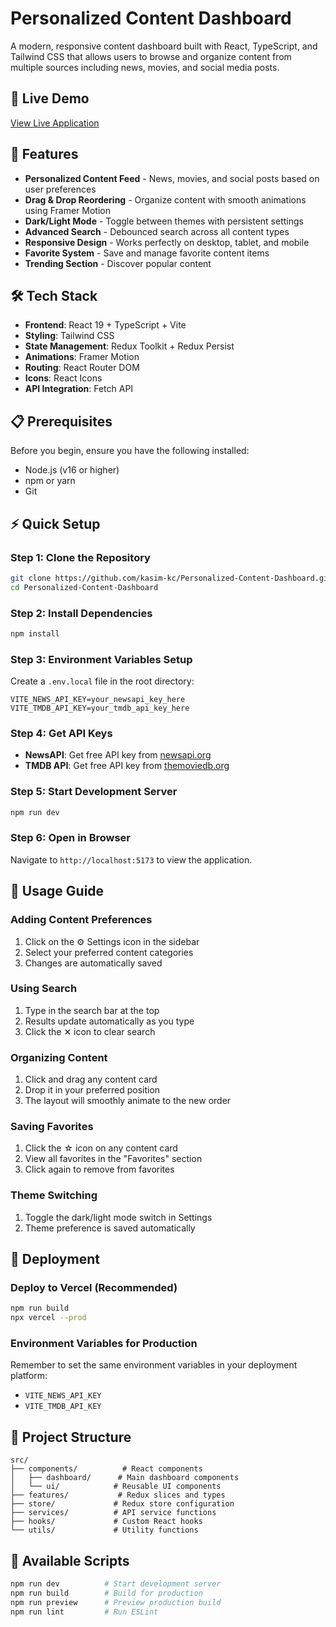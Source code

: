 # Personalized Content Dashboard

A modern, responsive content dashboard built with React, TypeScript, and Tailwind CSS that allows users to browse and organize content from multiple sources including news, movies, and social media posts.

## 🌟 Live Demo

[View Live Application](https://your-demo-link.vercel.app)

## 🚀 Features

- **Personalized Content Feed** - News, movies, and social posts based on user preferences
- **Drag & Drop Reordering** - Organize content with smooth animations using Framer Motion
- **Dark/Light Mode** - Toggle between themes with persistent settings
- **Advanced Search** - Debounced search across all content types
- **Responsive Design** - Works perfectly on desktop, tablet, and mobile
- **Favorite System** - Save and manage favorite content items
- **Trending Section** - Discover popular content

## 🛠️ Tech Stack

- **Frontend**: React 19 + TypeScript + Vite
- **Styling**: Tailwind CSS
- **State Management**: Redux Toolkit + Redux Persist
- **Animations**: Framer Motion
- **Routing**: React Router DOM
- **Icons**: React Icons
- **API Integration**: Fetch API

## 📋 Prerequisites

Before you begin, ensure you have the following installed:

- Node.js (v16 or higher)
- npm or yarn
- Git

## ⚡ Quick Setup

### Step 1: Clone the Repository

```bash
git clone https://github.com/kasim-kc/Personalized-Content-Dashboard.git
cd Personalized-Content-Dashboard
```

### Step 2: Install Dependencies

```bash
npm install
```

### Step 3: Environment Variables Setup

Create a `.env.local` file in the root directory:

```env
VITE_NEWS_API_KEY=your_newsapi_key_here
VITE_TMDB_API_KEY=your_tmdb_api_key_here
```

### Step 4: Get API Keys

- **NewsAPI**: Get free API key from [newsapi.org](https://newsapi.org)
- **TMDB API**: Get free API key from [themoviedb.org](https://www.themoviedb.org/settings/api)

### Step 5: Start Development Server

```bash
npm run dev
```

### Step 6: Open in Browser

Navigate to `http://localhost:5173` to view the application.

## 📱 Usage Guide

### Adding Content Preferences

1. Click on the ⚙️ Settings icon in the sidebar
2. Select your preferred content categories
3. Changes are automatically saved

### Using Search

1. Type in the search bar at the top
2. Results update automatically as you type
3. Click the ✕ icon to clear search

### Organizing Content

1. Click and drag any content card
2. Drop it in your preferred position
3. The layout will smoothly animate to the new order

### Saving Favorites

1. Click the ☆ icon on any content card
2. View all favorites in the "Favorites" section
3. Click again to remove from favorites

### Theme Switching

1. Toggle the dark/light mode switch in Settings
2. Theme preference is saved automatically

## 🚀 Deployment

### Deploy to Vercel (Recommended)

```bash
npm run build
npx vercel --prod
```

### Environment Variables for Production

Remember to set the same environment variables in your deployment platform:

- `VITE_NEWS_API_KEY`
- `VITE_TMDB_API_KEY`

## 📁 Project Structure

```
src/
├── components/          # React components
│   ├── dashboard/      # Main dashboard components
│   └── ui/            # Reusable UI components
├── features/           # Redux slices and types
├── store/             # Redux store configuration
├── services/          # API service functions
├── hooks/             # Custom React hooks
└── utils/             # Utility functions
```

## 🧪 Available Scripts

```bash
npm run dev          # Start development server
npm run build        # Build for production
npm run preview      # Preview production build
npm run lint         # Run ESLint
```
